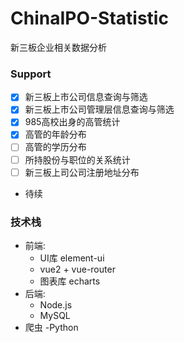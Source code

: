 # ChinaIPO-Statistic
新三板企业相关数据分析

### Support
- [x] 新三板上市公司信息查询与筛选
- [x] 新三板上市公司管理层信息查询与筛选
- [x] 985高校出身的高管统计
- [x] 高管的年龄分布
- [ ] 高管的学历分布
- [ ] 所持股份与职位的关系统计
- [ ] 新三板上司公司注册地址分布
- 待续

### 技术栈
- 前端:
  - UI库 element-ui
  - vue2 + vue-router
  - 图表库 echarts
- 后端:
  - Node.js
  - MySQL
- 爬虫
  -Python
 
